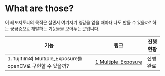 # What are those?
이 레포지토리의 목적은 살면서 여기저기 영감을 얻을 때마다 나도 만들 수 있을까? 하는 궁금증으로 개발하는 기능들을 모아두는 곳입니다.

|기능|링크|진행현황|
|--|--|--|
|1. fujifilm의 Multiple_Exposure를 openCV로 구현할 수 있을까?|[1.Multiple_Exposure](./1.Multiple_Exposure/ReadMe.md)|진행완료|